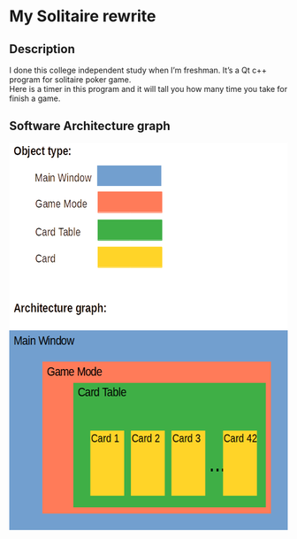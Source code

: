 # My Solitaire rewrite
## Description

I done this college independent study when I’m freshman. It’s a Qt c++ program for solitaire poker game.</br>
Here is a timer in this program and it will tall you how many time you take for finish a game.

## Software Architecture graph
<img src="./Readme_graph/Readme_graph1.png" data-canonical-src="./object_type_1.png" with=630 height=700/>


